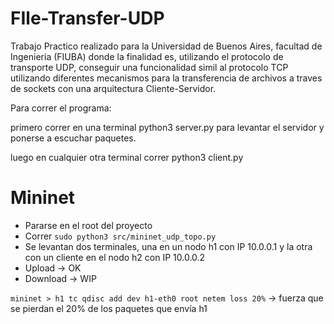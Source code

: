 # FIle-Transfer-UDP

Trabajo Practico realizado para la Universidad de Buenos Aires, facultad de Ingenieria (FIUBA) donde la finalidad es, utilizando el protocolo de transporte UDP, conseguir una funcionalidad simil al protocolo TCP utilizando diferentes mecanismos para la transferencia de archivos a traves de sockets con una arquitectura Cliente-Servidor.



Para correr el programa:

primero correr en una terminal python3 server.py para levantar el servidor y ponerse a escuchar paquetes.

luego en cualquier otra terminal correr python3 client.py 

# Mininet

- Pararse en el root del proyecto
- Correr `sudo python3 src/mininet_udp_topo.py`
- Se levantan dos terminales, una en un nodo h1 con IP 10.0.0.1 y la otra con un cliente en el nodo h2 con IP 10.0.0.2
- Upload -> OK
- Download -> WIP

```mininet > h1 tc qdisc add dev h1-eth0 root netem loss 20%``` -> fuerza que se pierdan el 20% de los paquetes que envía h1
